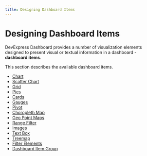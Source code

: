 ```yaml
---
title: Designing Dashboard Items
---
```

# Designing Dashboard Items
DevExpress Dashboard provides a number of visualization elements designed to present visual or textual information in a dashboard - **dashboard items**.

This section describes the available dashboard items.
* [Chart](../../../dashboard-for-desktop/articles/dashboard-designer/designing-dashboard-items/chart.md)
* [Scatter Chart](../../../dashboard-for-desktop/articles/dashboard-designer/designing-dashboard-items/scatter-chart.md)
* [Grid](../../../dashboard-for-desktop/articles/dashboard-designer/designing-dashboard-items/grid.md)
* [Pies](../../../dashboard-for-desktop/articles/dashboard-designer/designing-dashboard-items/pies.md)
* [Cards](../../../dashboard-for-desktop/articles/dashboard-designer/designing-dashboard-items/cards.md)
* [Gauges](../../../dashboard-for-desktop/articles/dashboard-designer/designing-dashboard-items/gauges.md)
* [Pivot](../../../dashboard-for-desktop/articles/dashboard-designer/designing-dashboard-items/pivot.md)
* [Choropleth Map](../../../dashboard-for-desktop/articles/dashboard-designer/designing-dashboard-items/choropleth-map.md)
* [Geo Point Maps](../../../dashboard-for-desktop/articles/dashboard-designer/designing-dashboard-items/geo-point-maps.md)
* [Range Filter](../../../dashboard-for-desktop/articles/dashboard-designer/designing-dashboard-items/range-filter.md)
* [Images](../../../dashboard-for-desktop/articles/dashboard-designer/designing-dashboard-items/images.md)
* [Text Box](../../../dashboard-for-desktop/articles/dashboard-designer/designing-dashboard-items/text-box.md)
* [Treemap](../../../dashboard-for-desktop/articles/dashboard-designer/designing-dashboard-items/treemap.md)
* [Filter Elements](../../../dashboard-for-desktop/articles/dashboard-designer/designing-dashboard-items/filter-elements.md)
* [Dashboard Item Group](../../../dashboard-for-desktop/articles/dashboard-designer/designing-dashboard-items/dashboard-item-group.md)